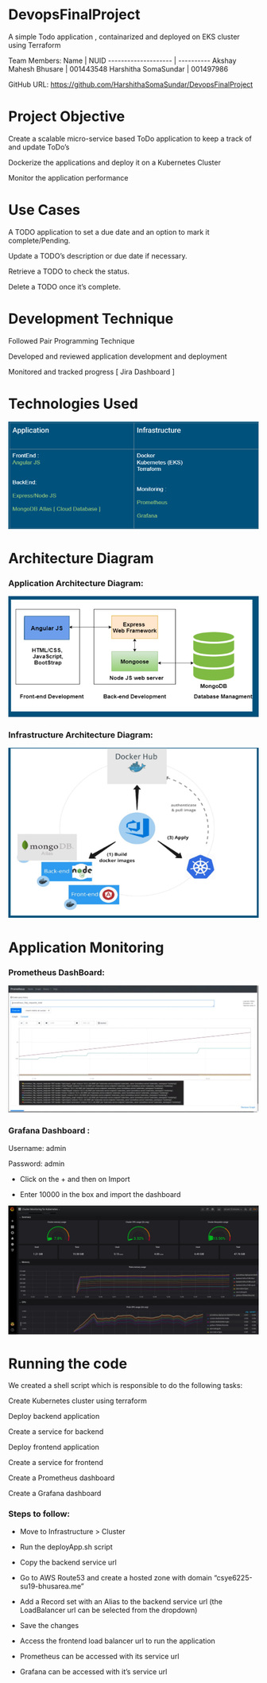 # DevopsFinalProject
A simple Todo application , containarized and  deployed on EKS cluster using Terraform



Team Members:
Name                 | NUID
-------------------- | ----------
Akshay Mahesh Bhusare | 001443548
Harshitha SomaSundar | 001497986

GitHub URL: https://github.com/HarshithaSomaSundar/DevopsFinalProject

# Project Objective

Create a scalable micro-service based ToDo application to keep a track of and update ToDo’s

Dockerize the applications and deploy it on a Kubernetes Cluster

Monitor the application performance

# Use Cases
A TODO application to set a due date and an option to mark it complete/Pending.

Update a TODO’s description or due date if necessary.

Retrieve a TODO to check the status.

Delete a TODO once it’s complete.

# Development Technique
Followed Pair Programming Technique

Developed and reviewed application development and deployment 

Monitored and tracked progress [ Jira Dashboard ]


# Technologies Used

![Technologies](https://github.com/HarshithaSomaSundar/DevopsFinalProject/blob/master/Technologies.png)




# Architecture Diagram



### Application Architecture Diagram:
![Application Architecture Diagram](https://github.com/HarshithaSomaSundar/DevopsFinalProject/blob/master/Application%20Architecture%20Diagram.png)


### Infrastructure Architecture Diagram:
![Infrastructure Architecture Diagram](https://github.com/HarshithaSomaSundar/DevopsFinalProject/blob/master/Infrastructure%20Architecture%20Diagram.png)





# Application Monitoring

### Prometheus DashBoard:
![Prmetheus](https://github.com/HarshithaSomaSundar/DevopsFinalProject/blob/master/Prometheus.jpg)

### Grafana Dashboard :
Username: admin

Password: admin

* Click on the + and then on Import

* Enter 10000 in the box and import the dashboard

![Grafana](https://github.com/HarshithaSomaSundar/DevopsFinalProject/blob/master/Grafana%20Dashboard.png) 








	 	 	 	
# Running the code

We created a shell script which is responsible to do the following tasks:

Create Kubernetes cluster using terraform 	

Deploy backend application

Create a service for backend

Deploy frontend application

Create a service for frontend

Create a Prometheus dashboard

Create a Grafana dashboard



### Steps to follow:
* Move to Infrastructure > Cluster
 	
* Run the deployApp.sh script
 	
* Copy the backend service url
 	
* Go to AWS Route53 and create a hosted zone with domain 	“csye6225-su19-bhusarea.me” 
 	
* Add a Record set with an Alias to the backend service url (the LoadBalancer url can be selected from the dropdown)
 	
* Save the changes
 	
* Access the frontend load balancer url to run the application
 	
* Prometheus can be accessed with its service url
 	
* Grafana can be accessed with it’s service url



